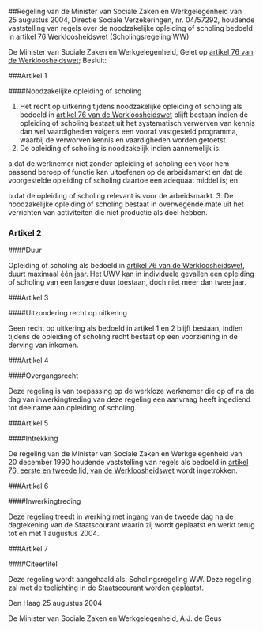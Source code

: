 <meta http-equiv='Content-Type' content='text/html; charset=utf-8' />

##Regeling van de Minister van Sociale Zaken en Werkgelegenheid van 25 augustus 2004, Directie Sociale Verzekeringen, nr. 04/57292, houdende vaststelling van regels over de noodzakelijke opleiding of scholing bedoeld in artikel 76 Werkloosheidswet (Scholingsregeling WW)

De Minister van Sociale Zaken en Werkgelegenheid,
Gelet op [artikel 76 van de Werkloosheidswet](../../../../wet/werkloosheidswet/BWBR0004045/README.md);
Besluit:

###Artikel 1 

####Noodzakelijke opleiding of scholing

1. Het recht op uitkering tijdens noodzakelijke opleiding of scholing als bedoeld in [artikel 76 van de Werkloosheidswet](../../../../wet/werkloosheidswet/BWBR0004045/README.md) blijft bestaan indien de opleiding of scholing bestaat uit het systematisch verwerven van kennis dan wel vaardigheden volgens een vooraf vastgesteld programma, waarbij de verworven kennis en vaardigheden worden getoetst.
2. De opleiding of scholing is noodzakelijk indien aannemelijk is:

a.dat de werknemer niet zonder opleiding of scholing een voor hem passend beroep of functie kan uitoefenen op de arbeidsmarkt en dat de voorgestelde opleiding of scholing daartoe een adequaat middel is; en

b.dat de opleiding of scholing relevant is voor de arbeidsmarkt.
3. De noodzakelijke opleiding of scholing bestaat in overwegende mate uit het verrichten van activiteiten die niet productie als doel hebben.

### Artikel  2  

####Duur

Opleiding of scholing als bedoeld in [artikel 76 van de Werkloosheidswet](../../../../wet/werkloosheidswet/BWBR0004045/README.md), duurt maximaal één jaar. Het UWV kan in individuele gevallen een opleiding of scholing van een langere duur toestaan, doch niet meer dan twee jaar. 

###Artikel 3 

####Uitzondering recht op uitkering

Geen recht op uitkering als bedoeld in artikel 1 en 2 blijft bestaan, indien tijdens de opleiding of scholing recht bestaat op een voorziening in de derving van inkomen.

###Artikel 4 

####Overgangsrecht

Deze regeling is van toepassing op de werkloze werknemer die op of na de dag van inwerkingtreding van deze regeling een aanvraag heeft ingediend tot deelname aan opleiding of scholing.

###Artikel 5 

####Intrekking

De regeling van de Minister van Sociale Zaken en Werkgelegenheid van 20 december 1990 houdende vaststelling van regels als bedoeld in [artikel 76, eerste en tweede lid, van de Werkloosheidswet](../../../../wet/werkloosheidswet/BWBR0004045/README.md) wordt ingetrokken.

###Artikel 6 

####Inwerkingtreding

Deze regeling treedt in werking met ingang van de tweede dag na de dagtekening van de Staatscourant waarin zij wordt geplaatst en werkt terug tot en met 1 augustus 2004. 

###Artikel 7 

####Citeertitel

Deze regeling wordt aangehaald als: Scholingsregeling WW.
Deze regeling zal met de toelichting in de Staatscourant worden geplaatst.

Den Haag
25 augustus 2004

De 
Minister van Sociale Zaken en Werkgelegenheid, 
A.J. de Geus
